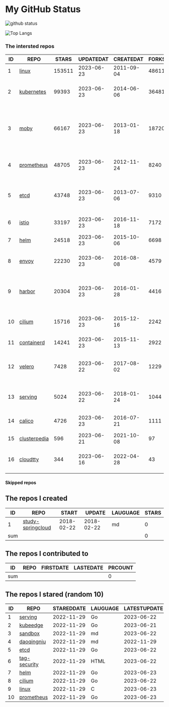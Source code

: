 # My GitHub Status

<img src="https://github-readme-stats-1.yihong0618.vercel.app/api?username=daoqingniu&show_icons=true&&&hide_title=true&count_private=true" alt="github status" />

![Top Langs](https://github-readme-stats-1.yihong0618.vercel.app/api/top-langs/?username=daoqingniu&layout=compact)

<!--START_SECTION:github_repos-->
### The intersted repos
| ID |                              REPO                               | STARS  | UPDATEDAT  | CREATEDAT  | FORKSCOUNT |                                              DESCRIPTIONS                                              |
|----|-----------------------------------------------------------------|--------|------------|------------|------------|--------------------------------------------------------------------------------------------------------|
|  1 | [linux](https://github.com/torvalds/linux)                      | 153511 | 2023-06-23 | 2011-09-04 |      48611 | Linux kernel source tree                                                                               |
|  2 | [kubernetes](https://github.com/kubernetes/kubernetes)          |  99393 | 2023-06-23 | 2014-06-06 |      36481 | Production-Grade Container Scheduling and Management                                                   |
|  3 | [moby](https://github.com/moby/moby)                            |  66167 | 2023-06-23 | 2013-01-18 |      18720 | Moby Project - a collaborative project for the container ecosystem to assemble container-based systems |
|  4 | [prometheus](https://github.com/prometheus/prometheus)          |  48705 | 2023-06-23 | 2012-11-24 |       8240 | The Prometheus monitoring system and time series database.                                             |
|  5 | [etcd](https://github.com/etcd-io/etcd)                         |  43748 | 2023-06-23 | 2013-07-06 |       9310 | Distributed reliable key-value store for the most critical data of a distributed system                |
|  6 | [istio](https://github.com/istio/istio)                         |  33197 | 2023-06-23 | 2016-11-18 |       7172 | Connect, secure, control, and observe services.                                                        |
|  7 | [helm](https://github.com/helm/helm)                            |  24518 | 2023-06-23 | 2015-10-06 |       6698 | The Kubernetes Package Manager                                                                         |
|  8 | [envoy](https://github.com/envoyproxy/envoy)                    |  22230 | 2023-06-23 | 2016-08-08 |       4579 | Cloud-native high-performance edge/middle/service proxy                                                |
|  9 | [harbor](https://github.com/goharbor/harbor)                    |  20304 | 2023-06-23 | 2016-01-28 |       4416 | An open source trusted cloud native registry project that stores, signs, and scans content.            |
| 10 | [cilium](https://github.com/cilium/cilium)                      |  15716 | 2023-06-23 | 2015-12-16 |       2242 | eBPF-based Networking, Security, and Observability                                                     |
| 11 | [containerd](https://github.com/containerd/containerd)          |  14241 | 2023-06-23 | 2015-11-13 |       2922 | An open and reliable container runtime                                                                 |
| 12 | [velero](https://github.com/vmware-tanzu/velero)                |   7428 | 2023-06-22 | 2017-08-02 |       1229 | Backup and migrate Kubernetes applications and their persistent volumes                                |
| 13 | [serving](https://github.com/knative/serving)                   |   5024 | 2023-06-22 | 2018-01-24 |       1044 | Kubernetes-based, scale-to-zero, request-driven compute                                                |
| 14 | [calico](https://github.com/projectcalico/calico)               |   4726 | 2023-06-23 | 2016-07-21 |       1111 | Cloud native networking and network security                                                           |
| 15 | [clusterpedia](https://github.com/clusterpedia-io/clusterpedia) |    596 | 2023-06-21 | 2021-10-08 |         97 | The Encyclopedia of Kubernetes clusters                                                                |
| 16 | [cloudtty](https://github.com/cloudtty/cloudtty)                |    344 | 2023-06-16 | 2022-04-28 |         43 | A Friendly Kubernetes CloudShell (Web Terminal) !                                                      |



#### Skipped repos
<!--END_SECTION:github_repos-->

<!--START_SECTION:my_github-->
## The repos I created
| ID  |                                 REPO                                 |   START    |   UPDATE   | LAUGUAGE | STARS |
|-----|----------------------------------------------------------------------|------------|------------|----------|-------|
|   1 | [study-springcloud](https://github.com/daoqingniu/study-springcloud) | 2018-02-22 | 2018-02-22 | md       |     0 |
| sum |                                                                      |            |            |          |     0 |

## The repos I contributed to
| ID  | REPO | FIRSTDATE | LASTEDATE | PRCOUNT |
|-----|------|-----------|-----------|---------|
| sum |      |           |           |       0 |

## The repos I stared (random 10)
| ID |                          REPO                          | STAREDDATE | LAUGUAGE | LATESTUPDATE |
|----|--------------------------------------------------------|------------|----------|--------------|
|  1 | [serving](https://github.com/knative/serving)          | 2022-11-29 | Go       | 2023-06-22   |
|  2 | [kubeedge](https://github.com/kubeedge/kubeedge)       | 2022-11-29 | Go       | 2023-06-21   |
|  3 | [sandbox](https://github.com/cncf/sandbox)             | 2022-11-29 | md       | 2023-06-22   |
|  4 | [daoqingniu](https://github.com/daoqingniu/daoqingniu) | 2022-11-29 | md       | 2022-11-29   |
|  5 | [etcd](https://github.com/etcd-io/etcd)                | 2022-11-29 | Go       | 2023-06-22   |
|  6 | [tag-security](https://github.com/cncf/tag-security)   | 2022-11-29 | HTML     | 2023-06-22   |
|  7 | [helm](https://github.com/helm/helm)                   | 2022-11-29 | Go       | 2023-06-23   |
|  8 | [cilium](https://github.com/cilium/cilium)             | 2022-11-29 | Go       | 2023-06-22   |
|  9 | [linux](https://github.com/torvalds/linux)             | 2022-11-29 | C        | 2023-06-23   |
| 10 | [prometheus](https://github.com/prometheus/prometheus) | 2022-11-29 | Go       | 2023-06-23   |

<!--END_SECTION:my_github-->
